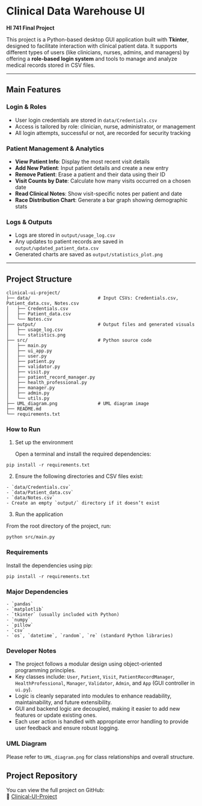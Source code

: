 # Clinical Data Warehouse UI  
**HI 741 Final Project**

This project is a Python-based desktop GUI application built with **Tkinter**, designed to facilitate interaction with clinical patient data. It supports different types of users (like clinicians, nurses, admins, and managers) by offering a **role-based login system** and tools to manage and analyze medical records stored in CSV files.

---

## Main Features

### Login & Roles
- User login credentials are stored in `data/Credentials.csv`
- Access is tailored by role: clinician, nurse, administrator, or management
- All login attempts, successful or not, are recorded for security tracking

### Patient Management & Analytics
- **View Patient Info**: Display the most recent visit details
- **Add New Patient**: Input patient details and create a new entry
- **Remove Patient**: Erase a patient and their data using their ID
- **Visit Counts by Date**: Calculate how many visits occurred on a chosen date
- **Read Clinical Notes**: Show visit-specific notes per patient and date
- **Race Distribution Chart**: Generate a bar graph showing demographic stats

### Logs & Outputs
- Logs are stored in `output/usage_log.csv`
- Any updates to patient records are saved in `output/updated_patient_data.csv`
- Generated charts are saved as `output/statistics_plot.png`

---

## Project Structure

```
clinical-ui-project/
├── data/                         # Input CSVs: Credentials.csv, Patient_data.csv, Notes.csv
│   ├── Credentials.csv
│   ├── Patient_data.csv
│   └── Notes.csv
├── output/                       # Output files and generated visuals
│   ├── usage_log.csv
│   └── statistics.png
├── src/                          # Python source code
│   ├── main.py
│   ├── ui_app.py
│   ├── user.py
│   ├── patient.py
│   ├── validator.py
│   ├── visit.py
│   ├── patient_record_manager.py
│   ├── health_professional.py
│   ├── manager.py
│   ├── admin.py
│   └── utils.py
├── UML_diagram.png               # UML diagram image
├── README.md
└── requirements.txt
```
### How to Run

1. Set up the environment

   Open a terminal and install the required dependencies:

```
pip install -r requirements.txt
```

2. Ensure the following directories and CSV files exist:
```
- `data/Credentials.csv`
- `data/Patient_data.csv`
- `data/Notes.csv`
- Create an empty `output/` directory if it doesn’t exist
```
3. Run the application

From the root directory of the project, run:
```
python src/main.py
```
### Requirements

Install the dependencies using pip:
```
pip install -r requirements.txt
```
### Major Dependencies

```
- `pandas`
- `matplotlib`
- `tkinter` (usually included with Python)
- `numpy`
- `pillow`
- `csv`
- `os`, `datetime`, `random`, `re` (standard Python libraries)
```
### Developer Notes

- The project follows a modular design using object-oriented programming principles.
- Key classes include: `User`, `Patient`, `Visit`, `PatientRecordManager`, `HealthProfessional`, `Manager`, `Validator`, `Admin`, and `App` (GUI controller in `ui.py`).
- Logic is cleanly separated into modules to enhance readability, maintainability, and future extensibility.
- GUI and backend logic are decoupled, making it easier to add new features or update existing ones.
- Each user action is handled with appropriate error handling to provide user feedback and ensure robust logging.

### UML Diagram

Please refer to `UML_diagram.png` for class relationships and overall structure.

## Project Repository

You can view the full project on GitHub:  
🔗 [Clinical-UI-Project](https://github.com/prasannchalla/Clinical-UI-Project)

